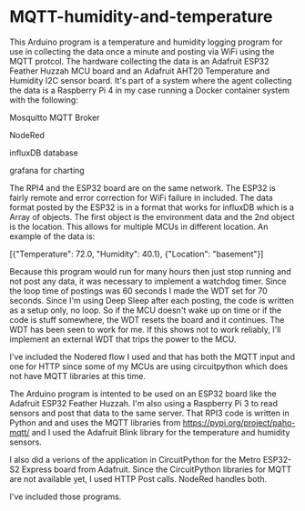 # MQTT-humidity-and-temperature
This Arduino program is a temperature and humidity logging program for use in collecting the data once a minute and posting via WiFi using the MQTT protcol.
The hardware collecting the data is an Adafruit ESP32 Feather Huzzah MCU board and an Adafruit AHT20 Temperature and Humidity I2C sensor board.
It's part of a system where the agent collecting the data is a Raspberry Pi 4 in my case running a Docker container system with the following:

  Mosquitto MQTT Broker
  
  NodeRed
  
  influxDB database
  
  grafana for charting

The RPI4 and the ESP32 board are on the same network. The ESP32 is fairly remote and error correction for WiFi failure in included.
The data format posted by the ESP32 is in a format that works for influxDB which is a Array of objects. The first object is the environment data and the 2nd object is the location. This allows for multiple MCUs in different location.
An example of the data is:

[{"Temperature": 72.0, "Humidity": 40.1}, {"Location": "basement"}]

Because this program would run for many hours then just stop running and not post any data, it was necessary to implement a watchdog timer.  Since the loop time of postings was 60 seconds I made the WDT set for 70 seconds.
Since I'm using Deep Sleep after each posting, the code is written as a setup only, no loop. So if the MCU doesn't wake up on time or if the code is stuff somewhere, the WDT resets the board and it continues.
The WDT has been seen to work for me. If this shows not to work reliably, I'll implement an external WDT that trips the power to the MCU.

I've included the Nodered flow I used and that has both the MQTT input and one for HTTP since some of my MCUs are using circuitpython which does not have MQTT libraries at this time.

The Arduino program is intented to be used on an ESP32 board like the Adafruit ESP32 Feather Huzzah.  I'm also using a Raspberry Pi 3 to read sensors and post that data to the same server.
That RPI3 code is written in Python and and uses the MQTT libraries from https://pypi.org/project/paho-mqtt/ and I used the Adafruit Blink library for the temperature and humidity sensors.

I also did a verions of the application in CircuitPython for the Metro ESP32-S2 Express board from Adafruit. Since the CircuitPython libraries for MQTT are not available yet, I used HTTP Post calls.  NodeRed handles both.

I've included those programs.

